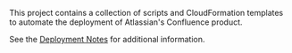 This project contains a collection of scripts and CloudFormation templates to automate the deployment of Atlassian's Confluence product.

See the [Deployment Notes](docs/DeploymentNotes.md) for additional information.
